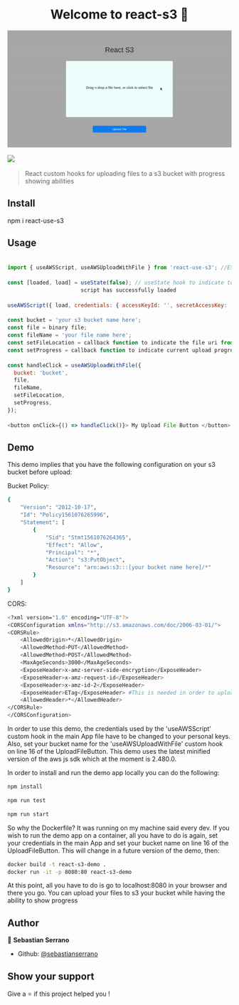 <h1 align="center">Welcome to react-s3 👋</h1>
<p align="center">
  <img src="/docs/react-s3.gif" alt="React S3"/>
</p>
<p>
  <img src="https://img.shields.io/badge/version-0.1.0-blue.svg?cacheSeconds=2592000" />
</p>

> React custom hooks for uploading files to a s3 bucket with progress showing abilities

## Install

npm i react-use-s3

## Usage

```javascript

import { useAWSScript, useAWSUploadWithFile } from 'react-use-s3'; //ES6

const [loaded, load] = useState(false); // useState hook to indicate to parent component when the 
					   script has successfully loaded

useAWSScript({ load, credentials: { accessKeyId: '', secretAccessKey: '' } });

const bucket = 'your s3 bucket name here';
const file = binary file;
const fileName = 'your file name here';
const setFileLocation = callback function to indicate the file uri from aws;
const setProgress = callback function to indicate current upload progress;

const handleClick = useAWSUploadWithFile({
  bucket: 'bucket',
  file,
  fileName,
  setFileLocation,
  setProgress,
});

<button onClick={() => handleClick()}> My Upload File Button </button>

```
## Demo

This demo implies that you have the following configuration on your s3 bucket before upload:

Bucket Policy:

```sh
{
    "Version": "2012-10-17",
    "Id": "Policy1561076265996",
    "Statement": [
        {
            "Sid": "Stmt1561076264365",
            "Effect": "Allow",
            "Principal": "*",
            "Action": "s3:PutObject",
            "Resource": "arn:aws:s3:::[your bucket name here]/*"
        }
    ]
}
```

CORS:

```sh
<?xml version="1.0" encoding="UTF-8"?>
<CORSConfiguration xmlns="http://s3.amazonaws.com/doc/2006-03-01/">
<CORSRule>
    <AllowedOrigin>*</AllowedOrigin>
    <AllowedMethod>PUT</AllowedMethod>
    <AllowedMethod>POST</AllowedMethod>
    <MaxAgeSeconds>3000</MaxAgeSeconds>
    <ExposeHeader>x-amz-server-side-encryption</ExposeHeader>
    <ExposeHeader>x-amz-request-id</ExposeHeader>
    <ExposeHeader>x-amz-id-2</ExposeHeader>
    <ExposeHeader>ETag</ExposeHeader> #This is needed in order to upload heavy files
    <AllowedHeader>*</AllowedHeader>
</CORSRule>
</CORSConfiguration>
```

In order to use this demo, the credentials used by the 'useAWSScript' custom hook in the main App
file have to be changed to your personal keys. Also, set your bucket name for the 'useAWSUploadWithFile' 
custom hook on line 16 of the UploadFileButton. This demo uses the latest minified version of the aws js sdk which at the moment is 2.480.0. 

In order to install and run the demo app locally you can do the following:

```sh
npm install
```

```sh
npm run test
```

```sh
npm run start
```

So why the Dockerfile? It was running on my machine said every dev. If you wish to run the demo app
on a container, all you have to do is again, set your credentials in the main App and 
set your bucket name on line 16 of the UploadFileButton. This will change in a future version of the demo, then:

```sh
docker build -t react-s3-demo .
docker run -it -p 8080:80 react-s3-demo
```
At this point, all you have to do is go to localhost:8080 in your browser and there you go. You can
upload your files to s3 your bucket while having the ability to show progress

## Author

👤 **Sebastian Serrano**

* Github: [@sebastianserrano](https://github.com/sebastianserrano)

## Show your support

Give a ⭐️ if this project helped you !
